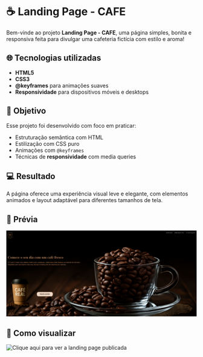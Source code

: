# ☕ Landing Page - CAFE

Bem-vinde ao projeto **Landing Page - CAFE**, uma página simples, bonita e responsiva feita para divulgar uma cafeteria fictícia com estilo e aroma!

## 🌐 Tecnologias utilizadas

- **HTML5**
- **CSS3**
- **@keyframes** para animações suaves
- **Responsividade** para dispositivos móveis e desktops

## 🎯 Objetivo

Esse projeto foi desenvolvido com foco em praticar:
- Estruturação semântica com HTML
- Estilização com CSS puro
- Animações com `@keyframes`
- Técnicas de **responsividade** com media queries

## 💻 Resultado

A página oferece uma experiência visual leve e elegante, com elementos animados e layout adaptável para diferentes tamanhos de tela.

## 📸 Prévia

![Preview da Landing Page](./img/PROJETO-IMG.png)

## 🚀 Como visualizar

![Clique aqui para ver a landing page publicada](https://perdk.github.io/CAFE/)

